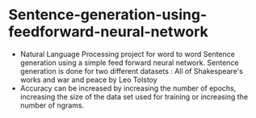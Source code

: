 # Sentence-generation-using-feedforward-neural-network
* Natural Language Processing project for word to word Sentence generation using a simple feed forward neural network. Sentence generation is done for two different datasets : All of Shakespeare's works and war and peace by Leo Tolstoy
* Accuracy can be increased by increasing the number of epochs, increasing the size of the data set used for training or increasing the number of ngrams.
